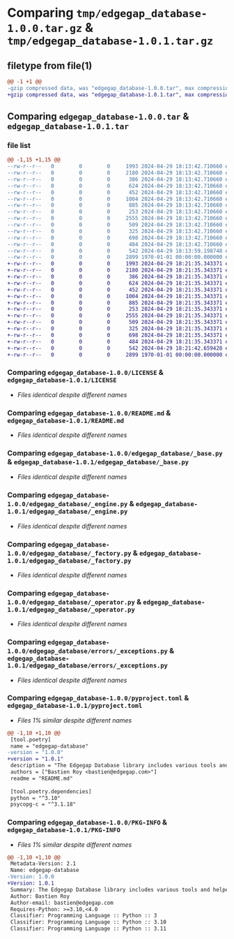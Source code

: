 # Comparing `tmp/edgegap_database-1.0.0.tar.gz` & `tmp/edgegap_database-1.0.1.tar.gz`

## filetype from file(1)

```diff
@@ -1 +1 @@
-gzip compressed data, was "edgegap_database-1.0.0.tar", max compression
+gzip compressed data, was "edgegap_database-1.0.1.tar", max compression
```

## Comparing `edgegap_database-1.0.0.tar` & `edgegap_database-1.0.1.tar`

### file list

```diff
@@ -1,15 +1,15 @@
--rw-r--r--   0        0        0     1993 2024-04-29 18:13:42.710660 edgegap_database-1.0.0/LICENSE
--rw-r--r--   0        0        0     2180 2024-04-29 18:13:42.710660 edgegap_database-1.0.0/README.md
--rw-r--r--   0        0        0      386 2024-04-29 18:13:42.710660 edgegap_database-1.0.0/edgegap_database/__init__.py
--rw-r--r--   0        0        0      624 2024-04-29 18:13:42.710660 edgegap_database-1.0.0/edgegap_database/_base.py
--rw-r--r--   0        0        0      452 2024-04-29 18:13:42.710660 edgegap_database-1.0.0/edgegap_database/_configuration.py
--rw-r--r--   0        0        0     1004 2024-04-29 18:13:42.710660 edgegap_database-1.0.0/edgegap_database/_engine.py
--rw-r--r--   0        0        0      885 2024-04-29 18:13:42.710660 edgegap_database-1.0.0/edgegap_database/_factory.py
--rw-r--r--   0        0        0      253 2024-04-29 18:13:42.710660 edgegap_database-1.0.0/edgegap_database/_model.py
--rw-r--r--   0        0        0     2555 2024-04-29 18:13:42.710660 edgegap_database-1.0.0/edgegap_database/_operator.py
--rw-r--r--   0        0        0      509 2024-04-29 18:13:42.710660 edgegap_database-1.0.0/edgegap_database/_session.py
--rw-r--r--   0        0        0      325 2024-04-29 18:13:42.710660 edgegap_database-1.0.0/edgegap_database/errors/__init__.py
--rw-r--r--   0        0        0      698 2024-04-29 18:13:42.710660 edgegap_database-1.0.0/edgegap_database/errors/_exceptions.py
--rw-r--r--   0        0        0      484 2024-04-29 18:13:42.710660 edgegap_database-1.0.0/edgegap_database/errors/_factory.py
--rw-r--r--   0        0        0      542 2024-04-29 18:13:59.198748 edgegap_database-1.0.0/pyproject.toml
--rw-r--r--   0        0        0     2899 1970-01-01 00:00:00.000000 edgegap_database-1.0.0/PKG-INFO
+-rw-r--r--   0        0        0     1993 2024-04-29 18:21:35.343371 edgegap_database-1.0.1/LICENSE
+-rw-r--r--   0        0        0     2180 2024-04-29 18:21:35.343371 edgegap_database-1.0.1/README.md
+-rw-r--r--   0        0        0      386 2024-04-29 18:21:35.343371 edgegap_database-1.0.1/edgegap_database/__init__.py
+-rw-r--r--   0        0        0      624 2024-04-29 18:21:35.343371 edgegap_database-1.0.1/edgegap_database/_base.py
+-rw-r--r--   0        0        0      452 2024-04-29 18:21:35.343371 edgegap_database-1.0.1/edgegap_database/_configuration.py
+-rw-r--r--   0        0        0     1004 2024-04-29 18:21:35.343371 edgegap_database-1.0.1/edgegap_database/_engine.py
+-rw-r--r--   0        0        0      885 2024-04-29 18:21:35.343371 edgegap_database-1.0.1/edgegap_database/_factory.py
+-rw-r--r--   0        0        0      253 2024-04-29 18:21:35.343371 edgegap_database-1.0.1/edgegap_database/_model.py
+-rw-r--r--   0        0        0     2555 2024-04-29 18:21:35.343371 edgegap_database-1.0.1/edgegap_database/_operator.py
+-rw-r--r--   0        0        0      509 2024-04-29 18:21:35.343371 edgegap_database-1.0.1/edgegap_database/_session.py
+-rw-r--r--   0        0        0      325 2024-04-29 18:21:35.343371 edgegap_database-1.0.1/edgegap_database/errors/__init__.py
+-rw-r--r--   0        0        0      698 2024-04-29 18:21:35.343371 edgegap_database-1.0.1/edgegap_database/errors/_exceptions.py
+-rw-r--r--   0        0        0      484 2024-04-29 18:21:35.343371 edgegap_database-1.0.1/edgegap_database/errors/_factory.py
+-rw-r--r--   0        0        0      542 2024-04-29 18:21:42.659428 edgegap_database-1.0.1/pyproject.toml
+-rw-r--r--   0        0        0     2899 1970-01-01 00:00:00.000000 edgegap_database-1.0.1/PKG-INFO
```

### Comparing `edgegap_database-1.0.0/LICENSE` & `edgegap_database-1.0.1/LICENSE`

 * *Files identical despite different names*

### Comparing `edgegap_database-1.0.0/README.md` & `edgegap_database-1.0.1/README.md`

 * *Files identical despite different names*

### Comparing `edgegap_database-1.0.0/edgegap_database/_base.py` & `edgegap_database-1.0.1/edgegap_database/_base.py`

 * *Files identical despite different names*

### Comparing `edgegap_database-1.0.0/edgegap_database/_engine.py` & `edgegap_database-1.0.1/edgegap_database/_engine.py`

 * *Files identical despite different names*

### Comparing `edgegap_database-1.0.0/edgegap_database/_factory.py` & `edgegap_database-1.0.1/edgegap_database/_factory.py`

 * *Files identical despite different names*

### Comparing `edgegap_database-1.0.0/edgegap_database/_operator.py` & `edgegap_database-1.0.1/edgegap_database/_operator.py`

 * *Files identical despite different names*

### Comparing `edgegap_database-1.0.0/edgegap_database/errors/_exceptions.py` & `edgegap_database-1.0.1/edgegap_database/errors/_exceptions.py`

 * *Files identical despite different names*

### Comparing `edgegap_database-1.0.0/pyproject.toml` & `edgegap_database-1.0.1/pyproject.toml`

 * *Files 1% similar despite different names*

```diff
@@ -1,10 +1,10 @@
 [tool.poetry]
 name = "edgegap-database"
-version = "1.0.0"
+version = "1.0.1"
 description = "The Edgegap Database library includes various tools and helpers for interacting with Database and Migrations. It is designed for use within the Edgegap organization."
 authors = ["Bastien Roy <bastien@edgegap.com>"]
 readme = "README.md"
 
 [tool.poetry.dependencies]
 python = "^3.10"
 psycopg-c = "^3.1.18"
```

### Comparing `edgegap_database-1.0.0/PKG-INFO` & `edgegap_database-1.0.1/PKG-INFO`

 * *Files 1% similar despite different names*

```diff
@@ -1,10 +1,10 @@
 Metadata-Version: 2.1
 Name: edgegap-database
-Version: 1.0.0
+Version: 1.0.1
 Summary: The Edgegap Database library includes various tools and helpers for interacting with Database and Migrations. It is designed for use within the Edgegap organization.
 Author: Bastien Roy
 Author-email: bastien@edgegap.com
 Requires-Python: >=3.10,<4.0
 Classifier: Programming Language :: Python :: 3
 Classifier: Programming Language :: Python :: 3.10
 Classifier: Programming Language :: Python :: 3.11
```

